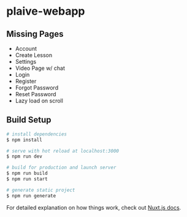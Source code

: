 # plaive-webapp

## Missing Pages
 - Account
 - Create Lesson
 - Settings
 - Video Page w/ chat
 - Login
 - Register
 - Forgot Password
 - Reset Password
 - Lazy load on scroll

## Build Setup

```bash
# install dependencies
$ npm install

# serve with hot reload at localhost:3000
$ npm run dev

# build for production and launch server
$ npm run build
$ npm run start

# generate static project
$ npm run generate
```

For detailed explanation on how things work, check out [Nuxt.js docs](https://nuxtjs.org).
